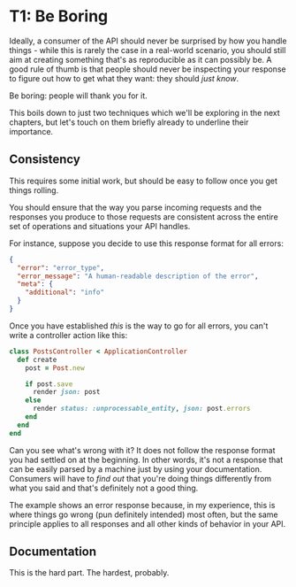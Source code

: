 # T1: Be Boring

Ideally, a consumer of the API should never be surprised by how you handle things - while this is
rarely the case in a real-world scenario, you should still aim at creating something that's as
reproducible as it can possibly be. A good rule of thumb is that people should never be inspecting
your response to figure out how to get what they want: they should _just know_.

Be boring: people will thank you for it.

This boils down to just two techniques which we'll be exploring in the next chapters, but let's
touch on them briefly already to underline their importance.

## Consistency

This requires some initial work, but should be easy to follow once you get things rolling.

You should ensure that the way you parse incoming requests and the responses you produce to those
requests are consistent across the entire set of operations and situations your API handles.

For instance, suppose you decide to use  this response format for all errors:

```json
{
  "error": "error_type",
  "error_message": "A human-readable description of the error",
  "meta": {
    "additional": "info"
  }
}
```

Once you have established _this_ is the way to go for all errors, you can't write a controller
action like this:

```ruby
class PostsController < ApplicationController
  def create
    post = Post.new

    if post.save
      render json: post
    else
      render status: :unprocessable_entity, json: post.errors
    end
  end
end
```

Can you see what's wrong with it? It does not follow the response format you had settled on at the
beginning. In other words, it's not a response that can be easily parsed by a machine just by using
your documentation. Consumers will have to _find out_ that you're doing things differently from what
you said and that's definitely not a good thing.

The example shows an error response because, in my experience, this is where things go wrong (pun
definitely intended) most often, but the same principle applies to all responses and all other kinds
of behavior in your API.

## Documentation

This is the hard part. The hardest, probably.

